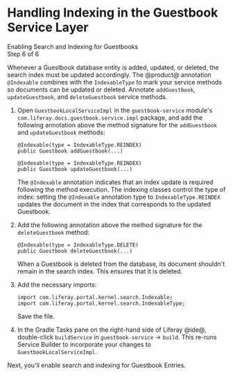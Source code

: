 # Handling Indexing in the Guestbook Service Layer [](id=handling-indexing-in-the-guestbook-service-layer)

<div class="learn-path-step">
    <p>Enabling Search and Indexing for Guestbooks<br>Step 6 of 6</p>
</div>

Whenever a Guestbook database entity is added, updated, or deleted, the search
index must be updated accordingly. The @product@ annotation `@Indexable`
combines with the `IndexableType` to mark your service methods so documents can
be updated or deleted. Annotate `addGuestbook`, `updateGuestbook`,
and `deleteGuestbook` service methods. 

1.  Open `GuestbookLocalServiceImpl` in the `guestbook-service` module's 
    `com.liferay.docs.guestbook.service.impl` package, and add the following 
    annotation above the method signature for the `addGuestbook` and 
    `updateGuestbook` methods:

        @Indexable(type = IndexableType.REINDEX)
        public Guestbook addGuestbook(...)

        @Indexable(type = IndexableType.REINDEX)
        public Guestbook updateGuestbook(...)

    The `@Indexable` annotation indicates that an index update is required
    following the method execution. The indexing classes control the type of
    index: setting the `@Indexable` annotation type to `IndexableType.REINDEX`
    updates the document in the index that corresponds to the updated Guestbook. 

2.  Add the following annotation above the method signature for the 
    `deleteGuestbook` method: 

        @Indexable(type = IndexableType.DELETE)
        public Guestbook deleteGuestbook(...)

    When a Guestbook is deleted from the database, its document shouldn't
    remain in the search index. This ensures that it is deleted.

3.  Add the necessary imports:

        import com.liferay.portal.kernel.search.Indexable;
        import com.liferay.portal.kernel.search.IndexableType;

    Save the file. 

4.  In the Gradle Tasks pane on the right-hand side of Liferay @ide@, 
    double-click `buildService` in `guestbook-service` &rarr; `build`. This 
    re-runs Service Builder to incorporate your changes to 
    `GuestbookLocalServiceImpl`. 

Next, you'll enable search and indexing for Guestbook Entries. 
